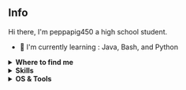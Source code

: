 ## Info 

Hi there, I'm peppapig450 a high school student.

- :school: I'm currently learning : Java, Bash, and Python


<details>
  <summary><b>Where to find me</b></summary>

[![Github](https://img.shields.io/badge/-Github-181717?style=for-the-badge&logo=Github&logoColor=white)](https://github.com/peppapig450)
[![Twitter](https://img.shields.io/badge/-Twitter-1DA1F2?style=for-the-badge&logo=Github&logoColor=white)](https://twitter.com/nbgenius1)

</details>

<details>
  <summary><b>Skills</b></summary>

[![python](https://img.shields.io/badge/python-★☆☆-lightgrey?labelColor=3776AB&logo=Python&style=for-the-badge&logoColor=white)](https://www.python.org/)
[![java](https://img.shields.io/badge/java-★☆☆-lightgrey?labelColor=007396&logo=Java&style=for-the-badge&logoColor=white)](https://www.java.com)
[![bash](https://img.shields.io/badge/bash-★★☆-lightgrey?labelColor=4EAA25&logo=GNU-Bash&style=for-the-badge&logoColor=white)](https://en.wikipedia.org/wiki/Bash_(Unix_shell))

[![html](https://img.shields.io/badge/html-★★★-lightgrey?labelColor=E34F26&logo=HTML5&style=for-the-badge&logoColor=white)](https://www.w3schools.com/html)
[![css](https://img.shields.io/badge/css-★★★-lightgrey?labelColor=1572B6&logo=CSS3&style=for-the-badge&logoColor=white)](https://www.w3schools.com/css)
[![javascript](https://img.shields.io/badge/javascript-★☆☆-lightgrey?labelColor=F7DF1E&logo=JavaScript&style=for-the-badge&logoColor=black)](https://www.w3schools.com/js)

</details>

<details>
  <summary><b>OS & Tools</b></summary>

![Linux](https://img.shields.io/badge/-Linux-FCC624?logo=Linux&style=for-the-badge&logoColor=black)
![Mac_OS](https://img.shields.io/badge/-Mac_OS-999999?logo=Apple&style=for-the-badge&logoColor=white)
![Windows](https://img.shields.io/badge/-Windows-0078D6?logo=Windows&style=for-the-badge&logoColor=white)

![neovim](https://img.shields.io/badge/-neovim-57A143?logo=Neovim&style=for-the-badge&logoColor=white)
![vim](https://img.shields.io/badge/-vim-019733?logo=Vim&style=for-the-badge&logoColor=white)
![VsCode](https://img.shields.io/badge/-VsCode-007ACC?logo=Visual-Studio-Code&style=for-the-badge&logoColor=white)

![Git](https://img.shields.io/badge/-Git-F05032?logo=Git&style=for-the-badge&logoColor=white)
![Github](https://img.shields.io/badge/-Github-181717?logo=Github&style=for-the-badge&logoColor=white)
![Gitlab](https://img.shields.io/badge/-Gitlab-FCA121?logo=GitLab&style=for-the-badge&logoColor=white)

</details>
